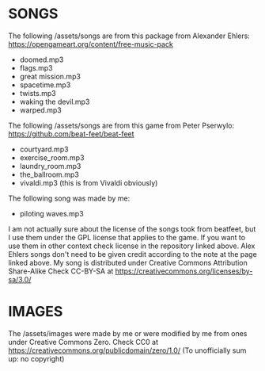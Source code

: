 # SONGS

The following /assets/songs are from this package from Alexander Ehlers:
https://opengameart.org/content/free-music-pack
- doomed.mp3
- flags.mp3
- great mission.mp3
- spacetime.mp3
- twists.mp3
- waking the devil.mp3
- warped.mp3

The following /assets/songs are from this game from Peter Pserwylo:
https://github.com/beat-feet/beat-feet
- courtyard.mp3
- exercise_room.mp3
- laundry_room.mp3
- the_ballroom.mp3
- vivaldi.mp3 (this is from Vivaldi obviously)

The following song was made by me:
- piloting waves.mp3

I am not actually sure about the license of the songs took from beatfeet,
but I use them under the GPL license that applies to the game. If you want
to use them in other context check license in the repository linked above.
Alex Ehlers songs don't need to be given credit according to the note at
the page linked above.
My song is distributed under Creative Commons Attribution Share-Alike
Check CC-BY-SA at https://creativecommons.org/licenses/by-sa/3.0/

# IMAGES

The /assets/images were made by me or were modified by me from ones under Creative Commons Zero.
Check CC0 at https://creativecommons.org/publicdomain/zero/1.0/
(To unofficially sum up: no copyright)